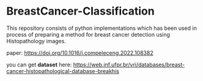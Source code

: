 # BreastCancer-Classification
This repository consists of python implementations which has been used in process of preparing a method for breast cancer detection using Histopathology images.

paper: https://doi.org/10.1016/j.compeleceng.2022.108382

you can get **dataset** here: https://web.inf.ufpr.br/vri/databases/breast-cancer-histopathological-database-breakhis
